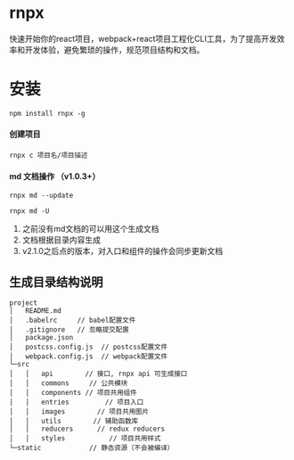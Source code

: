 # rnpx
快速开始你的react项目，webpack+react项目工程化CLI工具，为了提高开发效率和开发体验，避免繁琐的操作，规范项目结构和文档。

# 安装
```
npm install rnpx -g
```
#### 创建项目
```node
rnpx c 项目名/项目描述
```

#### md 文档操作 （v1.0.3+）

```node
rnpx md --update
```
```node
rnpx md -U
```

1. 之前没有md文档的可以用这个生成文档
2. 文档根据目录内容生成
3. v2.1.0之后点的版本，对入口和组件的操作会同步更新文档

## 生成目录结构说明
```node
project
│   README.md
│   .babelrc     // babel配置文件
│   .gitignore   // 忽略提交配置
│   package.json  
│   postcss.config.js  // postcss配置文件
│   webpack.config.js  // webpack配置文件
└─src
│   │   api        // 接口, rnpx api 可生成接口
│   │   commons     // 公共模块
│   │   components // 项目共用组件
│   │   entries         // 项目入口
│   │   images        // 项目共用图片
│   │   utils        // 辅助函数库
│   │   reducers      // redux reducers
│   │   styles           // 项目共用样式
└─static            // 静态资源（不会被编译）
```
